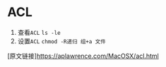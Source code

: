ACL
==================

1. 查看`ACL`  `ls -le`
2. 设置`ACL` `chmod -R递归 组+a 文件`

[原文链接]<https://aplawrence.com/MacOSX/acl.html>